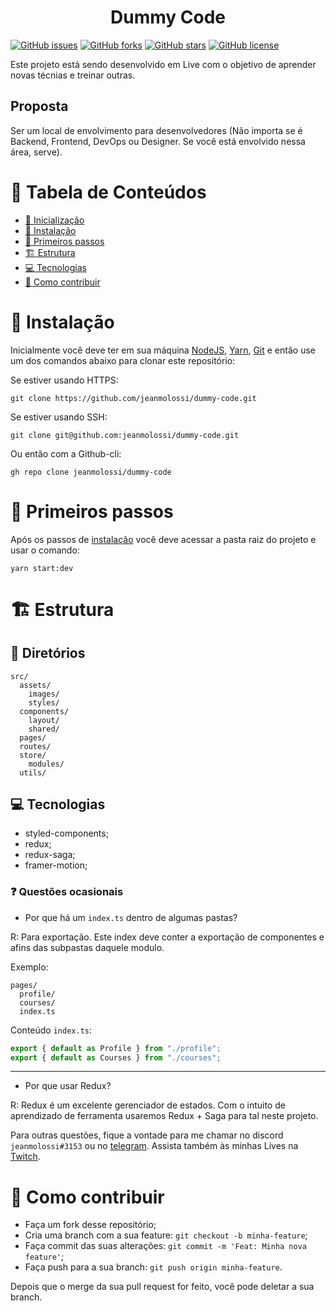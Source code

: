<div style="text-align: center; width: 100%;">

# Dummy Code

</div>

<div styles="text-align:center; margin: 0 auto; width: 100%;">

[![GitHub issues](https://img.shields.io/github/issues/jeanmolossi/dummy-code?style=flat-square)](https://github.com/jeanmolossi/dummy-code/issues)
[![GitHub forks](https://img.shields.io/github/forks/jeanmolossi/dummy-code?style=flat-square)](https://github.com/jeanmolossi/dummy-code/network)
[![GitHub stars](https://img.shields.io/github/stars/jeanmolossi/dummy-code?style=flat-square)](https://github.com/jeanmolossi/dummy-code/stargazers)
[![GitHub license](https://img.shields.io/github/license/jeanmolossi/dummy-code?style=flat-square)](https://github.com/jeanmolossi/dummy-code)

Este projeto está sendo desenvolvido em Live com o objetivo de aprender novas técnias e treinar outras.

</div>

## Proposta

Ser um local de envolvimento para desenvolvedores (Não importa se é Backend, Frontend, DevOps ou Designer. Se você está envolvido nessa área, serve).

# :pushpin: Tabela de Conteúdos

- [:pushpin: Inicialização](#pushpin-tabela-de-conteúdos)
- [:construction_worker: Instalação](#construction_worker-instalação)
- [:runner: Primeiros passos](#runner-primeiros-passos)
- [:building_construction: Estrutura](#building_construction-estrutura)
- [:computer: Tecnologias](##computer-tecnologias)
- [:thinking: Como contribuir](#thinking-como-contribuir)

# :construction_worker: Instalação

Inicialmente você deve ter em sua máquina [NodeJS](), [Yarn](), [Git]() e então use um dos comandos abaixo para clonar este repositório:

Se estiver usando HTTPS:

`git clone https://github.com/jeanmolossi/dummy-code.git`

Se estiver usando SSH:

`git clone git@github.com:jeanmolossi/dummy-code.git`

Ou então com a Github-cli:

`gh repo clone jeanmolossi/dummy-code`

# :runner: Primeiros passos

Após os passos de [instalação](#construction_worker-instalação) você deve acessar a pasta raiz do projeto e usar o comando:

`yarn start:dev`

# :building_construction: Estrutura

## :open_file_folder: Diretórios

```
src/
  assets/
    images/
    styles/
  components/
    layout/
    shared/
  pages/
  routes/
  store/
    modules/
  utils/
```

## :computer: Tecnologias

- styled-components;
- redux;
- redux-saga;
- framer-motion;

### :question: Questões ocasionais

- Por que há um `index.ts` dentro de algumas pastas?

R: Para exportação. Este index deve conter a exportação de componentes e afins das subpastas daquele modulo.

Exemplo:

```
pages/
  profile/
  courses/
  index.ts
```

Conteúdo `index.ts`:

```ts
export { default as Profile } from "./profile";
export { default as Courses } from "./courses";
```

---

- Por que usar Redux?

R: Redux é um excelente gerenciador de estados. Com o intuito de aprendizado de ferramenta usaremos Redux + Saga para tal neste projeto.

Para outras questões, fique a vontade para me chamar no discord `jeanmolossi#3153` ou no [telegram](https://t.me/jeanmolossi). Assista também às minhas Lives na [Twitch](https://twitch.tv/jeanmolossi).

# :thinking: Como contribuir

- Faça um fork desse repositório;
- Cria uma branch com a sua feature: `git checkout -b minha-feature`;
- Faça commit das suas alterações: `git commit -m 'Feat: Minha nova feature'`;
- Faça push para a sua branch: `git push origin minha-feature`.

Depois que o merge da sua pull request for feito, você pode deletar a sua branch.
